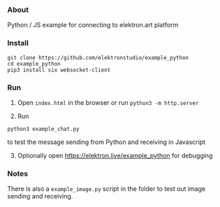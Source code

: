### About

Python / JS example for connecting to elektron.art platform

### Install

```
git clone https://github.com/elektronstudio/example_python
cd example_python
pip3 install six websocket-client
```

### Run

1. Open `index.html` in the browser or run `python3 -m http.server`

2. Run

```
python3 example_chat.py
```

to test the message sending from Python and receiving in Javascript

3. Optionally open https://elektron.live/example_python for debugging

### Notes

There is also a `example_image.py` script in the folder to test out image sending and receiving.
